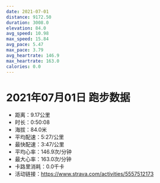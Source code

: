 ```yaml
---
date: 2021-07-01
distance: 9172.50
duration: 3008.0
elevation: 84.0
avg_speed: 10.98
max_speed: 15.84
avg_pace: 5.47
max_pace: 3.79
avg_heartrate: 146.9
max_heartrate: 163.0
calories: 0.0
---
```


# 2021年07月01日 跑步数据

- 距离：9.17公里
- 时长：0:50:08
- 海拔：84.0米
- 平均配速：5:27/公里
- 最快配速：3:47/公里
- 平均心率：146.9次/分钟
- 最大心率：163.0次/分钟
- 卡路里消耗：0.0千卡
- 活动链接：https://www.strava.com/activities/5557512173
